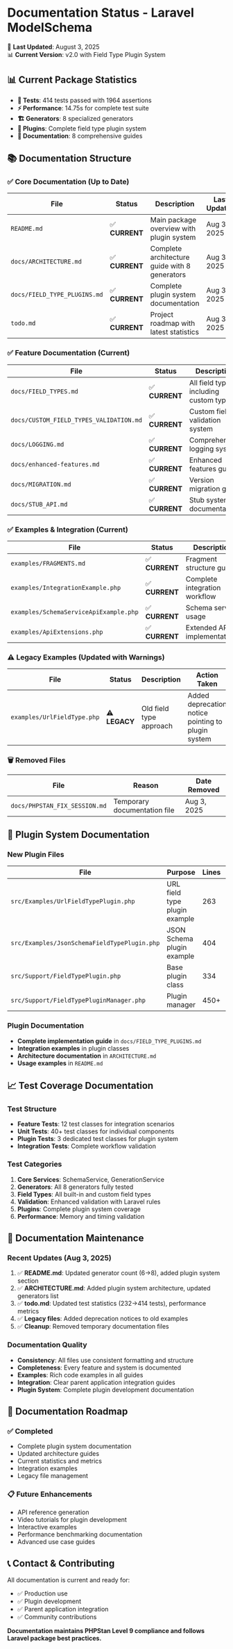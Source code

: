 # Documentation Status - Laravel ModelSchema

📅 **Last Updated**: August 3, 2025  
📊 **Current Version**: v2.0 with Field Type Plugin System

## 📊 Current Package Statistics

- **🧪 Tests**: 414 tests passed with 1964 assertions
- **⚡ Performance**: 14.75s for complete test suite  
- **🏗️ Generators**: 8 specialized generators
- **🔌 Plugins**: Complete field type plugin system
- **📖 Documentation**: 8 comprehensive guides

## 📚 Documentation Structure

### ✅ Core Documentation (Up to Date)

| File | Status | Description | Last Updated |
|------|--------|-------------|--------------|
| `README.md` | ✅ **CURRENT** | Main package overview with plugin system | Aug 3, 2025 |
| `docs/ARCHITECTURE.md` | ✅ **CURRENT** | Complete architecture guide with 8 generators | Aug 3, 2025 |
| `docs/FIELD_TYPE_PLUGINS.md` | ✅ **CURRENT** | Complete plugin system documentation | Aug 3, 2025 |
| `todo.md` | ✅ **CURRENT** | Project roadmap with latest statistics | Aug 3, 2025 |

### ✅ Feature Documentation (Current)

| File | Status | Description | Content |
|------|--------|-------------|---------|
| `docs/FIELD_TYPES.md` | ✅ **CURRENT** | All field types including custom types | 230 lines |
| `docs/CUSTOM_FIELD_TYPES_VALIDATION.md` | ✅ **CURRENT** | Custom field validation system | 321 lines |
| `docs/LOGGING.md` | ✅ **CURRENT** | Comprehensive logging system | 186 lines |
| `docs/enhanced-features.md` | ✅ **CURRENT** | Enhanced features guide | 541 lines |
| `docs/MIGRATION.md` | ✅ **CURRENT** | Version migration guide | 390 lines |
| `docs/STUB_API.md` | ✅ **CURRENT** | Stub system documentation | 153 lines |

### ✅ Examples & Integration (Current)

| File | Status | Description | Purpose |
|------|--------|-------------|---------|
| `examples/FRAGMENTS.md` | ✅ **CURRENT** | Fragment structure guide | Integration examples |
| `examples/IntegrationExample.php` | ✅ **CURRENT** | Complete integration workflow | Parent app integration |
| `examples/SchemaServiceApiExample.php` | ✅ **CURRENT** | Schema service usage | API examples |
| `examples/ApiExtensions.php` | ✅ **CURRENT** | Extended API implementations | Additional features |

### ⚠️ Legacy Examples (Updated with Warnings)

| File | Status | Description | Action Taken |
|------|--------|-------------|--------------|
| `examples/UrlFieldType.php` | ⚠️ **LEGACY** | Old field type approach | Added deprecation notice pointing to plugin system |

### 🗑️ Removed Files

| File | Reason | Date Removed |
|------|--------|--------------|
| `docs/PHPSTAN_FIX_SESSION.md` | Temporary documentation file | Aug 3, 2025 |

## 🔌 Plugin System Documentation

### New Plugin Files

| File | Purpose | Lines | Status |
|------|---------|-------|--------|
| `src/Examples/UrlFieldTypePlugin.php` | URL field type plugin example | 263 | ✅ Documented |
| `src/Examples/JsonSchemaFieldTypePlugin.php` | JSON Schema plugin example | 404 | ✅ Documented |
| `src/Support/FieldTypePlugin.php` | Base plugin class | 334 | ✅ Documented |
| `src/Support/FieldTypePluginManager.php` | Plugin manager | 450+ | ✅ Documented |

### Plugin Documentation

- **Complete implementation guide** in `docs/FIELD_TYPE_PLUGINS.md`
- **Integration examples** in plugin classes
- **Architecture documentation** in `ARCHITECTURE.md`
- **Usage examples** in `README.md`

## 📈 Test Coverage Documentation

### Test Structure

- **Feature Tests**: 12 test classes for integration scenarios
- **Unit Tests**: 40+ test classes for individual components  
- **Plugin Tests**: 3 dedicated test classes for plugin system
- **Integration Tests**: Complete workflow validation

### Test Categories

1. **Core Services**: SchemaService, GenerationService
2. **Generators**: All 8 generators fully tested
3. **Field Types**: All built-in and custom field types
4. **Validation**: Enhanced validation with Laravel rules
5. **Plugins**: Complete plugin system coverage
6. **Performance**: Memory and timing validation

## 🔄 Documentation Maintenance

### Recent Updates (Aug 3, 2025)

1. ✅ **README.md**: Updated generator count (6→8), added plugin system section
2. ✅ **ARCHITECTURE.md**: Added plugin system architecture, updated generators list
3. ✅ **todo.md**: Updated test statistics (232→414 tests), performance metrics
4. ✅ **Legacy files**: Added deprecation notices to old examples
5. ✅ **Cleanup**: Removed temporary documentation files

### Documentation Quality

- **Consistency**: All files use consistent formatting and structure
- **Completeness**: Every feature and system is documented
- **Examples**: Rich code examples in all guides
- **Integration**: Clear parent application integration guides
- **Plugin System**: Complete plugin development documentation

## 🎯 Documentation Roadmap

### ✅ Completed
- Complete plugin system documentation
- Updated architecture guides
- Current statistics and metrics
- Integration examples
- Legacy file management

### 📋 Future Enhancements
- API reference generation
- Video tutorials for plugin development  
- Interactive examples
- Performance benchmarking documentation
- Advanced use case guides

## 📞 Contact & Contributing

All documentation is current and ready for:
- ✅ Production use
- ✅ Plugin development
- ✅ Parent application integration
- ✅ Community contributions

**Documentation maintains PHPStan Level 9 compliance and follows Laravel package best practices.**

